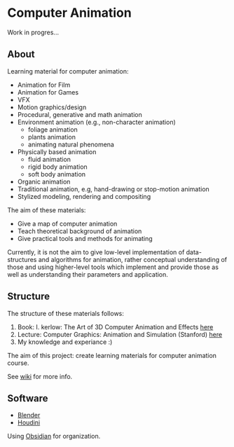 # Computer Animation

Work in progres...

## About

Learning material for computer animation:
* Animation for Film
* Animation for Games
* VFX
* Motion graphics/design
* Procedural, generative and math animation
* Environment animation (e.g., non-character animation)
  * foliage animation
  * plants animation
  * animating natural phenomena
* Physically based animation
  * fluid animation
  * rigid body animation
  * soft body animation
* Organic animation
* Traditional animation, e.g, hand-drawing or stop-motion animation
* Stylized modeling, rendering and compositing

The aim of these materials:
* Give a map of computer animation
* Teach theoretical background of animation
* Give practical tools and methods for animating

Currently, it is not the aim to give low-level implementation of data-structures and algorithms for animation, rather conceptual understanding of those and using higher-level tools which implement and provide those as well as understanding their parameters and application.

## Structure

The structure of these materials follows:
1. Book: I. kerlow: The Art of 3D Computer Animation and Effects [here](https://www.amazon.de/-/en/Isaac-V-Kerlow/dp/0470084901)
2. Lecture: Computer Graphics: Animation and Simulation (Stanford) [here](http://graphics.stanford.edu/courses/cs348c/)
3. My knowledge and experiance :)

The aim of this project: create learning materials for computer animation course.

See [wiki](https://github.com/lorentzo/ComputerAnimation/wiki) for more info.

## Software

* [Blender](https://www.blender.org/)
* [Houdini](https://www.sidefx.com/)

Using [Obsidian](https://obsidian.md/) for organization.


